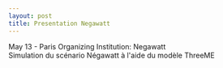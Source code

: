 ```yaml
---
layout: post
title: Presentation Negawatt
---
```


May 13 - Paris 
Organizing Institution: Negawatt  <br>
Simulation du scénario Négawatt à l'aide du modèle ThreeME